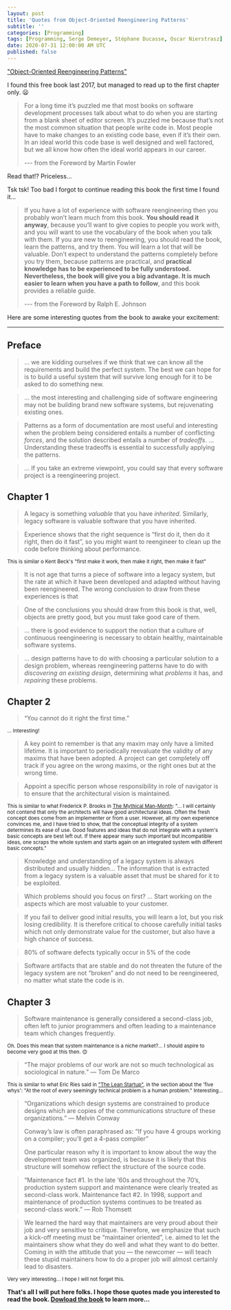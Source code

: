 ```yaml
---
layout: post
title: 'Quotes from Object-Oriented Reengineering Patterns'
subtitle: ''
categories: [Programming]
tags: [Programming, Serge Demeyer, Stéphane Ducasse, Oscar Nierstrasz]
date: 2020-07-31 12:00:00 AM UTC
published: false
---
```


<!-- first edits: June July 15, 2020 08:15:00 AM Philippine Time -->

["Object-Oriented Reengineering Patterns"](http://scg.unibe.ch/download/oorp/)

I found this free book last 2017, but managed to read up to the first chapter only. :frowning:

<!--more-->


> For a long time it’s puzzled me that most books on software development processes talk about what to do when you are starting from a blank sheet of editor screen. It’s puzzled me because that’s not the most common situation that people write code in. Most people have to make changes to an existing code base, even if it’s their own. In an ideal world this code base is well designed and well factored, but we all know how often the ideal world appears in our career.
>
> --- from the Foreword by Martin Fowler

Read that!? Priceless...

Tsk tsk! Too bad I forgot to continue reading this book the first time I found it...

> If you have a lot of experience with software reengineering then you probably won’t learn much from this book. **You should read it anyway**, because you’ll want to give copies to people you work with, and you will want to use the vocabulary of the book when you talk with them. If you are new to reengineering, you should read the book, learn the patterns, and try them. You will learn a lot that will be valuable. Don’t expect to understand the patterns completely before you try them, because patterns are practical, and **practical knowledge has to be experienced to be fully understood.  Nevertheless, the book will give you a big advantage. It is much easier to learn when you have a path to follow**, and this book provides a reliable guide.
>
> --- from the Foreword by Ralph E. Johnson

Here are some interesting quotes from the book to awake your excitement:

-----

## Preface

> ... we are kidding ourselves if we think that we can know all the requirements and build the perfect system. The best we can hope for is to build a useful system that will survive long enough for it to be asked to do something new.

> ... the most interesting and challenging side of software engineering may not be building brand new software systems, but rejuvenating existing ones.

> Patterns as a form of documentation are most useful and interesting when the problem being considered entails a number of conflicting _forces_, and the solution described entails a number of _tradeoffs_.
> ... Understanding these tradeoffs is essential to successfully applying the patterns.

> ... If you take an extreme viewpoint, you could say that every software project is a reengineering project.

## Chapter 1

> A legacy is something _valuable_ that you have _inherited_. Similarly, legacy software is valuable software that you have inherited.

> Experience shows that the right sequence is “first do it, then do it right, then do it fast”, so you
might want to reengineer to clean up the code before thinking about performance.

<small>This is similar o Kent Beck's "first make it work, then make it right, then make it fast"</small>

> It is not age that turns a piece of software into a legacy system, but the rate at which it have
been developed and adapted without having been reengineered. The wrong conclusion to draw from these experiences is that

> One of the conclusions you should draw from this book is that, well, objects are pretty good, but you must take good care of them.

> ... there is good evidence to support the notion that a culture of continuous reengineering is necessary to obtain healthy, maintainable software systems.

> ... design patterns have to do with choosing a particular solution to a design problem, whereas reengineering patterns have to do with _discovering an existing design_, determining what _problems_ it has, and _repairing_ these problems.

## Chapter 2

> “You cannot do it right the first time.”

<small>... Interesting!</small>

> A key point to remember is that any maxim may only have a limited lifetime. It is important to periodically reevaluate the validity of any maxims that have been adopted. A project can get completely off track if you agree on the wrong maxims, or the right ones but at the wrong time.

> Appoint a specific person whose responsibility in role of navigator is to ensure that the architectural vision is maintained.

<small>This is similar to what Frederick P. Brooks in [The Mythical Man-Month](https://www.bookdepository.com/Mythical-Man-Month-Frederick-P-Brooks-Jr/9780201835953?a_aid=jflaga): "... I will certainly not contend that only the architects will have good architectural ideas. Often the fresh concept does come from an implementer or from a user. However, all my own experience convinces me, and I have tried to show, that the conceptual integrity of a system determines its ease of use. Good features and ideas that do not integrate with a system's basic concepts are best left out. If there appear many such important but incompatible ideas, one scraps the whole system and starts again on an integrated system with different basic concepts."</small>

> Knowledge and understanding of a legacy system is always distributed and usually hidden... The information that is extracted from a legacy system is a valuable asset that must be shared for it to be exploited.

> Which problems should you focus on first? ... Start working on the aspects which are most valuable to your customer.

> If you fail to deliver good initial results, you will learn a lot, but you risk losing credibility. It is therefore critical to choose carefully initial tasks which not only demonstrate value for the customer, but also have a high chance of success.

> 80% of software defects typically occur in 5% of the code

> Software artifacts that are stable and do not threaten the future of the legacy system are not “broken” and do not need to be reengineered, no matter what state the code is in.


## Chapter 3

> Software maintenance is generally considered a second-class job, often left to junior programmers and often leading to a maintenance team which changes frequently.

<small>Oh. Does this mean that system maintenance is a niche market?... I should aspire to become very good at this then. :blush:</small>


> “The major problems of our work are not so much technological as sociological in nature.” — Tom De Marco

<small>This is similar to what Eric Ries said in ["The Lean Startup"](https://www.bookdepository.com/Lean-Startup-Eric-Ries/9780670921607?a_aid=jflaga), in the section about the 'five whys': "At the root of every seemingly technical problem is a human problem." Interesting... </small>

> “Organizations which design systems are constrained to produce designs which are copies of the communications structure of these organizations.” — Melvin Conway
>
> Conway’s law is often paraphrased as: “If you have 4 groups working on a compiler; you’ll get a 4-pass compiler”
>
> One particular reason why it is important to know about the way the development team was organized, is because it is likely that this structure will somehow reflect the structure of the source code.

> “Maintenance fact #1. In the late ‘60s and throughout the 70’s, production system support and maintenance were clearly treated as second-class work.
> Maintenance fact #2. In 1998, support and maintenance of production systems continues to be treated as second-class work.” — Rob Thomsett


> We learned the hard way that maintainers are very proud about their job and very sensitive to critique. Therefore, we emphasize that such a kick-off meeting must be “maintainer oriented”, i.e. aimed to let the maintainers show what they do well and what they want to do better. Coming in with the attitude that you — the newcomer — will teach these stupid maintainers how to do a proper job will almost certainly lead to disasters.

<small>Very very interesting... I hope I will not forget this.</small>






<small></small>


**That's all I will put here folks. I hope those quotes made you interested to read the book. [Dowload the book](http://scg.unibe.ch/download/oorp/) to learn more...**

